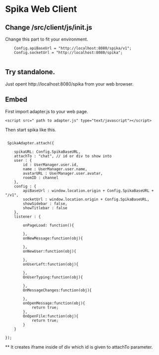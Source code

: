 # Spika Web Client

## Change /src/client/js/init.js

Change this part to fit your environment.

```
    Config.apiBaseUrl = "http://localhost:8080/spika/v1";
    Config.socketUrl = "http://localhost:8080/spika";
    
```

## Try standalone.

Just opent http://localhost:8080/spika from your web browser.

## Embed 

First import adapter.js to your web page.

```
<script src=" path to adapter.js" type="text/javascript"></script>
```

Then start spika like this.

```

 SpikaAdapter.attach({

    spikaURL: Config.SpikaBaseURL,
    attachTo : "chat", // id or div to show into
    user : {
        id : UserManager.user.id,
        name : UserManager.user.name,
        avatarURL : UserManager.user.avatar,
        roomID : channel
    },
    config : {
        apiBaseUrl : window.location.origin + Config.SpikaBaseURL + "/v1",
        socketUrl : window.location.origin + Config.SpikaBaseURL,
        showSidebar : false,
        showTitlebar : false
    },
    listener : {

        onPageLoad: function(){
            
        },
        onNewMessage:function(obj){

        },
        onNewUser:function(obj){

        },
        onUserLeft:function(obj){

        },
        OnUserTyping:function(obj){

        },
        OnMessageChanges:function(obj){

        },
        onOpenMessage:function(obj){
            return true;
        },
        OnOpenFile:function(obj){
            return true;
        }
    }

});

```

** It creates iframe inside of div which id is given to attachTo parameter.